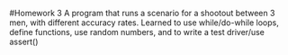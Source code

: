 #Homework 3
A program that runs a scenario for a shootout between 3 men, with different accuracy rates. Learned to use while/do-while loops, define functions, use random numbers, and to write a test driver/use assert()
